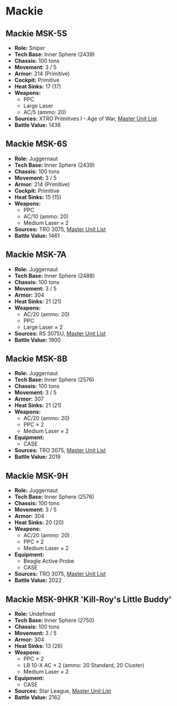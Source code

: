 # Mackie
## Mackie MSK-5S
- **Role:** Sniper
- **Tech Base:** Inner Sphere (2439)
- **Chassis:** 100 tons
- **Movement:** 3 / 5
- **Armor:** 214 (Primitive)
- **Cockpit:** Primitive
- **Heat Sinks:** 17 (17)
- **Weapons:**
  - PPC
  - Large Laser
  - AC/5 (ammo: 20)
- **Sources:** XTRO Primitives I - Age of War, [Master Unit List](http://masterunitlist.info/Unit/Details/1972/mackie-msk-5s)
- **Battle Value:** 1436

## Mackie MSK-6S
- **Role:** Juggernaut
- **Tech Base:** Inner Sphere (2439)
- **Chassis:** 100 tons
- **Movement:** 3 / 5
- **Armor:** 214 (Primitive)
- **Cockpit:** Primitive
- **Heat Sinks:** 15 (15)
- **Weapons:**
  - PPC
  - AC/10 (ammo: 20)
  - Medium Laser × 2
- **Sources:** TRO 3075, [Master Unit List](http://masterunitlist.info/Unit/Details/1973/mackie-msk-6s)
- **Battle Value:** 1461

## Mackie MSK-7A
- **Role:** Juggernaut
- **Tech Base:** Inner Sphere (2488)
- **Chassis:** 100 tons
- **Movement:** 3 / 5
- **Armor:** 304
- **Heat Sinks:** 21 (21)
- **Weapons:**
  - AC/20 (ammo: 20)
  - PPC
  - Large Laser × 2
- **Sources:** RS 3075U, [Master Unit List](http://masterunitlist.info/Unit/Details/4556/mackie-msk-7a)
- **Battle Value:** 1900

## Mackie MSK-8B
- **Role:** Juggernaut
- **Tech Base:** Inner Sphere (2576)
- **Chassis:** 100 tons
- **Movement:** 3 / 5
- **Armor:** 307
- **Heat Sinks:** 21 (21)
- **Weapons:**
  - AC/20 (ammo: 20)
  - PPC × 2
  - Medium Laser × 2
- **Equipment:**
  - CASE
- **Sources:** TRO 3075, [Master Unit List](http://masterunitlist.info/Unit/Details/1974/mackie-msk-8b)
- **Battle Value:** 2019

## Mackie MSK-9H
- **Role:** Juggernaut
- **Tech Base:** Inner Sphere (2576)
- **Chassis:** 100 tons
- **Movement:** 3 / 5
- **Armor:** 304
- **Heat Sinks:** 20 (20)
- **Weapons:**
  - AC/20 (ammo: 20)
  - PPC × 2
  - Medium Laser × 2
- **Equipment:**
  - Beagle Active Probe
  - CASE
- **Sources:** TRO 3075, [Master Unit List](http://masterunitlist.info/Unit/Details/1975/mackie-msk-9h)
- **Battle Value:** 2022

## Mackie MSK-9HKR 'Kill-Roy's Little Buddy'
- **Role:** Undefined
- **Tech Base:** Inner Sphere (2750)
- **Chassis:** 100 tons
- **Movement:** 3 / 5
- **Armor:** 304
- **Heat Sinks:** 13 (26)
- **Weapons:**
  - PPC × 2
  - LB 10-X AC × 2 (ammo: 20 Standard, 20 Cluster)
  - Medium Laser × 2
- **Equipment:**
  - CASE
- **Sources:** Star League, [Master Unit List](http://masterunitlist.info/Unit/Details/5876/mackie-msh-9hkr-kill-roys-little-buddy)
- **Battle Value:** 2162

